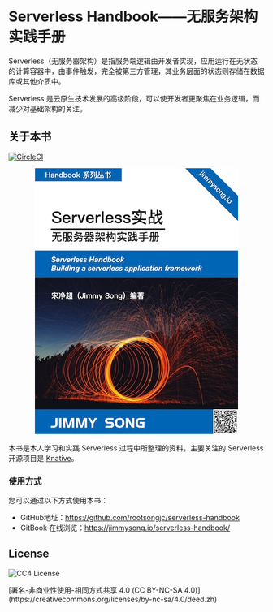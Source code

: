 # Serverless Handbook——无服务架构实践手册

Serverless（无服务器架构）是指服务端逻辑由开发者实现，应用运行在无状态的计算容器中，由事件触发，完全被第三方管理，其业务层面的状态则存储在数据库或其他介质中。

Serverless 是云原生技术发展的高级阶段，可以使开发者更聚焦在业务逻辑，而减少对基础架构的关注。

## 关于本书

<p align="left">
  <a href="https://circleci.com/gh/rootsongjc/serverless-handbook/tree/master">
    <img src="https://circleci.com/gh/rootsongjc/serverless-handbook/tree/master.svg?style=svg" alt="CircleCI"/>
  </a>
</p>
<p align="center">
  <a href="https://jimmysong.io/serverless-handbook">
    <img src="cover-thumbnail.jpg" title="Serverless handbook" alt="Serverless Handbook——无服务器架构实践手册 by Jimmy Song(宋净超）">
  </a>
</p>


本书是本人学习和实践 Serverless 过程中所整理的资料，主要关注的 Serverless 开源项目是 [Knative](https://github.com/knative)。

### 使用方式

您可以通过以下方式使用本书：

- GitHub地址：https://github.com/rootsongjc/serverless-handbook
- GitBook 在线浏览：https://jimmysong.io/serverless-handbook/

## License

<p align="left">
  <img src="https://tva1.sinaimg.cn/large/006y8mN6ly1g7m9ofbzirj302g00vq2p.jpg" alt="CC4 License"/>
</p>
[署名-非商业性使用-相同方式共享 4.0 (CC BY-NC-SA 4.0)](https://creativecommons.org/licenses/by-nc-sa/4.0/deed.zh)